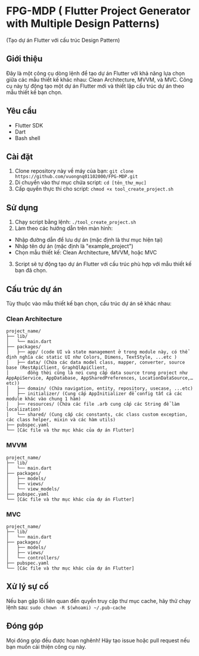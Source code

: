 # FPG-MDP ( Flutter Project Generator with Multiple Design Patterns)
(Tạo dự án Flutter với cấu trúc Design Pattern)

## Giới thiệu

Đây là một công cụ dòng lệnh để tạo dự án Flutter với khả năng lựa chọn giữa các mẫu thiết kế khác nhau: Clean Architecture, MVVM, và MVC. Công cụ này tự động tạo một dự án Flutter mới và thiết lập cấu trúc dự án theo mẫu thiết kế bạn chọn.

## Yêu cầu

- Flutter SDK
- Dart
- Bash shell

## Cài đặt

1. Clone repository này về máy của bạn:
`git clone https://github.com/vuongnq01102000/FPG-MDP.git`
2. Di chuyển vào thư mục chứa script:
`cd [tên_thư_mục]`
3. Cấp quyền thực thi cho script:
`chmod +x tool_create_project.sh`

## Sử dụng

1. Chạy script bằng lệnh: `./tool_create_project.sh`
2. Làm theo các hướng dẫn trên màn hình:
- Nhập đường dẫn để lưu dự án (mặc định là thư mục hiện tại)
- Nhập tên dự án (mặc định là "example_project")
- Chọn mẫu thiết kế: Clean Architecture, MVVM, hoặc MVC

3. Script sẽ tự động tạo dự án Flutter với cấu trúc phù hợp với mẫu thiết kế bạn đã chọn.

## Cấu trúc dự án

Tùy thuộc vào mẫu thiết kế bạn chọn, cấu trúc dự án sẽ khác nhau:

### Clean Architecture
```
project_name/
├── lib/
│   └── main.dart
├── packages/
│   ├── app/ (code UI và state management ở trong module này, có thể định nghĩa các static UI như Colors, Dimens, TextStyle, ...etc )
│   ├── data/ (Chứa các data model class, mapper, converter, source base (RestApiClient, GraphQlApiClient, 
│       đồng thời cũng là nơi cung cấp data source trong project như AppApiService, AppDatabase, AppSharedPreferences, LocationDataSource,…etc))
│   ├── domain/ (Chứa navigation, entity, repository, usecase, ...etc)
│   ├── initializer/ (Cung cấp AppInitializer để config tất cả các module khác vào chung 1 hàm)
│   ├── resources/ (Chứa các file .arb cung cấp các String để làm localization)
│   └── shared/ (Cung cấp các constants, các class custom exception, các class helper, mixin và các hàm utils)
├── pubspec.yaml
└── [Các file và thư mục khác của dự án Flutter]
```

### MVVM
```
project_name/
├── lib/
│   └── main.dart
├── packages/
│   ├── models/ 
│   ├── views/
│   └── view_models/
├── pubspec.yaml
└── [Các file và thư mục khác của dự án Flutter]
```
### MVC
```
project_name/
├── lib/
│   └── main.dart
├── packages/
│   ├── models/
│   ├── views/
│   └── controllers/
├── pubspec.yaml
└── [Các file và thư mục khác của dự án Flutter]
```

## Xử lý sự cố

Nếu bạn gặp lỗi liên quan đến quyền truy cập thư mục cache, hãy thử chạy lệnh sau: `sudo chown -R $(whoami) ~/.pub-cache`

## Đóng góp

Mọi đóng góp đều được hoan nghênh! Hãy tạo issue hoặc pull request nếu bạn muốn cải thiện công cụ này.
